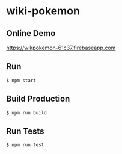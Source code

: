 # wiki-pokemon

## Online Demo

https://wikpokemon-61c37.firebaseapp.com

## Run 

```
$ npm start
```

## Build Production 

```
$ npm run build
```

## Run Tests

```
$ npm run test
```
